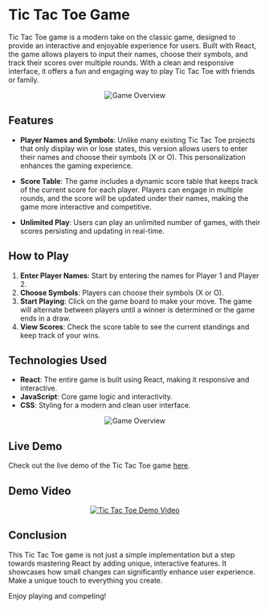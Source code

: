 # Tic Tac Toe Game

Tic Tac Toe game is a modern take on the classic game, designed to provide an interactive and enjoyable experience for users. Built with React, the game allows players to input their names, choose their symbols, and track their scores over multiple rounds. With a clean and responsive interface, it offers a fun and engaging way to play Tic Tac Toe with friends or family.  <br>
<div align="center">
  <img src="https://github.com/user-attachments/assets/383cd0de-dbbf-4d8c-b32d-bcb813d6ce58" alt="Game Overview" />
</div>

## Features

- **Player Names and Symbols**: Unlike many existing Tic Tac Toe projects that only display win or lose states, this version allows users to enter their names and choose their symbols (X or O). This personalization enhances the gaming experience.

- **Score Table**: The game includes a dynamic score table that keeps track of the current score for each player. Players can engage in multiple rounds, and the score will be updated under their names, making the game more interactive and competitive.

- **Unlimited Play**: Users can play an unlimited number of games, with their scores persisting and updating in real-time.

## How to Play

1. **Enter Player Names**: Start by entering the names for Player 1 and Player 2.
2. **Choose Symbols**: Players can choose their symbols (X or O).
3. **Start Playing**: Click on the game board to make your move. The game will alternate between players until a winner is determined or the game ends in a draw.
4. **View Scores**: Check the score table to see the current standings and keep track of your wins.

## Technologies Used

- **React**: The entire game is built using React, making it responsive and interactive.
- **JavaScript**: Core game logic and interactivity.
- **CSS**: Styling for a modern and clean user interface.<br>
<div align="center">
  <img src="https://github.com/user-attachments/assets/41f6c623-e284-47c3-9556-e4db728b7737" alt="Game Overview" />
</div>

## Live Demo

Check out the live demo of the Tic Tac Toe game [here](https://chimerical-queijadas-001a89.netlify.app/).

## Demo Video

<div align="center">
  <a href="https://youtu.be/CSmRRupvHu0" target="_blank">
    <img src="https://img.youtube.com/vi/CSmRRupvHu0/0.jpg" alt="Tic Tac Toe Demo Video" />
  </a>
</div>

## Conclusion

This Tic Tac Toe game is not just a simple implementation but a step towards mastering React by adding unique, interactive features. It showcases how small changes can significantly enhance user experience. Make a unique touch to everything you create.

Enjoy playing and competing!
